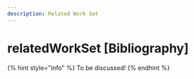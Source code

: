 ```yaml
---
description: Related Work Set
---
```


# relatedWorkSet \[Bibliography\]

{% hint style="info" %}
To be discussed!
{% endhint %}



